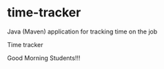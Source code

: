 # time-tracker
Java (Maven) application for tracking time on the job

Time tracker

Good Morning Students!!! 
